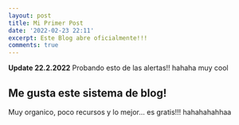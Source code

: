```yaml
---
layout: post
title: Mi Primer Post
date: '2022-02-23 22:11'
excerpt: Este Blog abre oficialmente!!! 
comments: true
---
```


<div class="alert alert-info">
<strong>Update 22.2.2022</strong>
Probando esto de las alertas!! hahaha muy cool
</div>


## Me gusta este sistema de blog!
Muy organico, poco recursos y lo mejor... es gratis!!! hahahahahhaa

